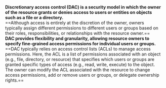 **Discretionary access control (DAC) is a security model in which the owner of the resource grants or denies access to users or entities on objects such as a file or a directory.**  
==Although access is entirely at the discretion of the owner, owners typically assign different permissions to different users or groups based on their roles, responsibilities, or relationships with the resource owner.==  
**DAC provides flexibility and granularity, allowing resource owners to specify fine-grained access permissions for individual users or groups.**  
==DAC typically relies on access control lists (ACLs) to manage access permissions. Here, the ACL is a list of permissions associated with an object (e.g., file, directory, or resource) that specifies which users or groups are granted specific types of access (e.g., read, write, execute) to the object. The owner can modify the ACL associated with the resource to change access permissions, add or remove users or groups, or delegate ownership rights.==